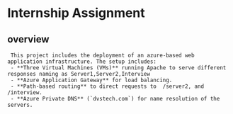 # Internship Assignment
## overview
     This project includes the deployment of an azure-based web application infrastructure. The setup includes:
     - **Three Virtual Machines (VMs)** running Apache to serve different responses naming as Server1,Server2,Interview
     - **Azure Application Gateway** for load balancing.
     - **Path-based routing** to direct requests to  /server2, and /interview.
     - **Azure Private DNS** (`dvstech.com`) for name resolution of the servers.
